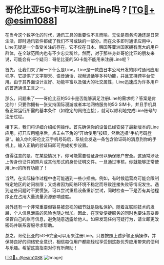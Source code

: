 # 哥伦比亚5G卡可以注册Line吗？[[TG💪+ @esim1088](https://t.me/s/esim1088)]

在当今这个数字化的时代，通讯工具的重要性不言而喻。无论是商务沟通还是日常生活，即时通讯软件都成了我们不可或缺的一部分。而在众多即时通讯应用中，Line无疑是一个备受关注的存在。它不仅在日本、韩国等亚洲国家拥有庞大的用户群体，在全球范围内也有不少忠实粉丝。然而，对于那些身处哥伦比亚的朋友来说，可能会有一个疑问：哥伦比亚的5G卡能不能用来注册Line呢？

首先，让我们来了解一下什么是Line。Line是一款由日本公司开发的即时通讯应用程序，它提供了文字聊天、语音通话、视频通话等多种功能，并且支持跨平台使用。由于其界面设计友好、功能丰富以及强大的社交属性，Line迅速成为许多用户的首选通讯工具之一。

那么，问题来了——哥伦比亚的5G卡是否能够满足注册Line的需求呢？答案是肯定的！只要你拥有一张支持国际漫游或者本地网络服务的5G SIM卡，并且手机具备正常运行所需的基本条件（如稳定的网络连接），就可以顺利地完成Line账号的注册过程。

接下来，我们将详细介绍如何操作。首先确保你的设备已经安装了最新版本的Line应用。打开应用程序后，点击右下角的“开始使用”按钮，然后选择“手机号码登录”。输入你的哥伦比亚手机号码后，系统会发送一条包含验证码的消息到你的手机上。输入正确的验证码即可完成初步设置。

值得注意的是，在某些情况下，你可能需要验证身份以确保账户安全。这通常涉及上传身份证件的照片或其他形式的身份证明文件。一旦通过审核，你就能够正常使用Line的所有功能了！

当然，在实际操作过程中也可能遇到一些小插曲。例如，有时候运营商可能会限制特定地区的访问权限；又或者因为网络环境不稳定而导致连接失败等情况发生。遇到这些问题时不要慌张，可以尝试重启设备重新尝试，同时检查一下是否有其他程序正在占用大量流量资源影响速度。

另外还有一个非常重要但容易被忽视的细节就是隐私保护。随着互联网技术的发展，个人信息泄露的风险也随之增加。因此，在享受便捷服务的同时也要注意妥善保管自己的账号信息，避免随意透露给他人。如果发现任何可疑行为，请立即更改密码并联系客服寻求帮助。

总之，哥伦比亚的5G卡完全可以用来注册Line。只要按照上述步骤正确操作，并保持良好的网络安全意识，相信每位用户都能轻松享受到这款优秀应用带来的便利与乐趣。希望这篇指南对你有所帮助！

[[TG💪+ @esim1088](https://t.me/s/esim1088) ![Image](https://i.postimg.cc/4NQfJmqS/Snipaste-2025-05-13-00-14-12.png)]